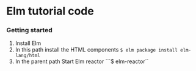 # Elm tutorial code


### Getting started

1. Install Elm
2. In this path install the HTML components ```$ elm package install elm-lang/html ```
3. In the parent path Start Elm reactor ```$ elm-reactor``